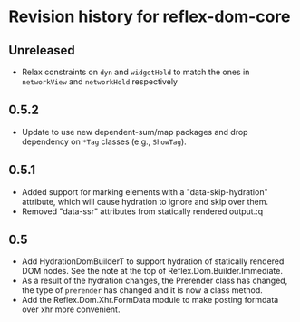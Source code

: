 # Revision history for reflex-dom-core

## Unreleased

* Relax constraints on `dyn` and `widgetHold` to match the ones in `networkView` and `networkHold` respectively

## 0.5.2

* Update to use new dependent-sum/map packages and drop dependency on `*Tag` classes (e.g., `ShowTag`).

## 0.5.1

* Added support for marking elements with a "data-skip-hydration" attribute, which will cause hydration to ignore and skip over them.
* Removed "data-ssr" attributes from statically rendered output.:q

## 0.5

* Add HydrationDomBuilderT to support hydration of statically rendered DOM nodes. See the note at the top of Reflex.Dom.Builder.Immediate.
* As a result of the hydration changes, the Prerender class has changed, the type of `prerender` has changed and it is now a class method.
* Add the Reflex.Dom.Xhr.FormData module to make posting formdata over xhr more convenient.

